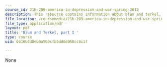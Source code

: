 ```yaml
---
course_id: 21h-209-america-in-depression-and-war-spring-2012
description: This resource contains information about blum and terkel, part I.
file_location: /coursemedia/21h-209-america-in-depression-and-war-spring-2012/0b16b4d8eb0a569cfb5dd0d958cc8c1f_MIT21H_209S12_terkel1.pdf
file_type: application/pdf
layout: pdf
title: 'Blum and Terkel, part I '
type: course
uid: 0b16b4d8eb0a569cfb5dd0d958cc8c1f

---
```

None